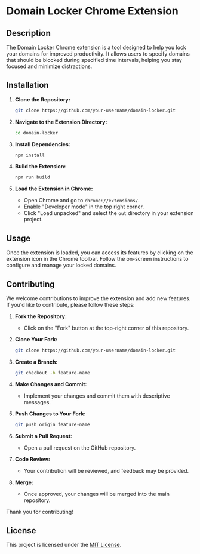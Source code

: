 # Domain Locker Chrome Extension

## Description

The Domain Locker Chrome extension is a tool designed to help you lock your domains for improved productivity. It allows users to specify domains that should be blocked during specified time intervals, helping you stay focused and minimize distractions.

## Installation

1. **Clone the Repository:**
    ```bash
    git clone https://github.com/your-username/domain-locker.git
    ```

2. **Navigate to the Extension Directory:**
    ```bash
    cd domain-locker
    ```

3. **Install Dependencies:**
    ```bash
    npm install
    ```

4. **Build the Extension:**
    ```bash
    npm run build
    ```

5. **Load the Extension in Chrome:**
   - Open Chrome and go to `chrome://extensions/`.
   - Enable "Developer mode" in the top right corner.
   - Click "Load unpacked" and select the `out` directory in your extension project.

## Usage

Once the extension is loaded, you can access its features by clicking on the extension icon in the Chrome toolbar. Follow the on-screen instructions to configure and manage your locked domains.

## Contributing

We welcome contributions to improve the extension and add new features. If you'd like to contribute, please follow these steps:

1. **Fork the Repository:**
    - Click on the "Fork" button at the top-right corner of this repository.

2. **Clone Your Fork:**
    ```bash
    git clone https://github.com/your-username/domain-locker.git
    ```

3. **Create a Branch:**
    ```bash
    git checkout -b feature-name
    ```

4. **Make Changes and Commit:**
    - Implement your changes and commit them with descriptive messages.

5. **Push Changes to Your Fork:**
    ```bash
    git push origin feature-name
    ```

6. **Submit a Pull Request:**
    - Open a pull request on the GitHub repository.

7. **Code Review:**
    - Your contribution will be reviewed, and feedback may be provided.

8. **Merge:**
    - Once approved, your changes will be merged into the main repository.

Thank you for contributing!

## License

This project is licensed under the [MIT License](LICENSE).
